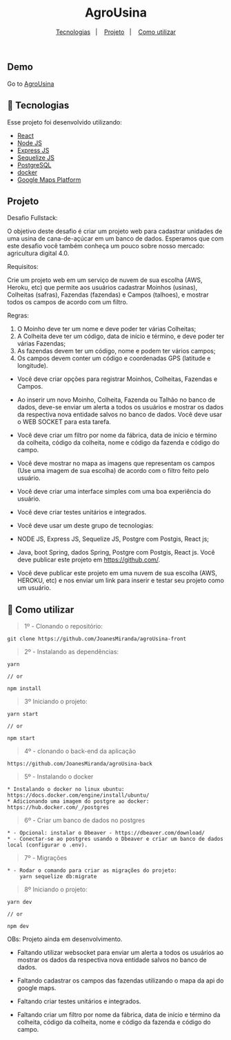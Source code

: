 <h1 align="center">
    AgroUsina
</h1>

<p align="center">
  <a href="#bookmark-tecnologias">Tecnologias</a>&nbsp;&nbsp;&nbsp;|&nbsp;&nbsp;&nbsp;
  <a href="#projeto">Projeto</a>&nbsp;&nbsp;&nbsp;|&nbsp;&nbsp;&nbsp;
  <a href="#rocket-como-utilizar">Como utilizar</a>
</p>

<br>

## Demo

Go to <a href="https://agro-usina-front.herokuapp.com/">AgroUsina</a>


## :bookmark: Tecnologias

Esse projeto foi desenvolvido utilizando:

- [React](https://reactjs.org)
- [Node JS](https://nodejs.org/en/)
- [Express JS](https://expressjs.com/pt-br/)
- [Sequelize JS](https://sequelize.org/master/manual/getting-started.html)
- [PostgreSQL](https://www.postgresql.org/)
- [docker](https://hub.docker.com/_/postgres)
- [Google Maps Platform](https://cloud.google.com/maps-platform?hl=pt-br)

## Projeto

Desafio Fullstack:

O objetivo deste desafio é criar um projeto web para cadastrar unidades de uma usina de cana-de-açúcar em um banco de dados. Esperamos que com este desafio você também conheça um pouco sobre nosso mercado: agricultura digital 4.0.

Requisitos:

Crie um projeto web em um serviço de nuvem de sua escolha (AWS, Heroku, etc) que permite aos usuários cadastrar Moinhos (usinas), Colheitas (safras), Fazendas (fazendas) e Campos (talhoes), e mostrar todos os campos de acordo com um filtro.

Regras:

1. O Moinho deve ter um nome e deve poder ter várias Colheitas;
2. A Colheita deve ter um código, data de início e término, e deve poder ter várias Fazendas;
3. As fazendas devem ter um código, nome e podem ter vários campos;
4. Os campos devem conter um código e coordenadas GPS (latitude e longitude).
* Você deve criar opções para registrar Moinhos, Colheitas, Fazendas e Campos.

* Ao inserir um novo Moinho, Colheita, Fazenda ou Talhão no banco de dados, deve-se enviar um alerta a todos os usuários e mostrar os dados da respectiva nova entidade salvos no banco de dados. Você deve usar o WEB SOCKET para esta tarefa.

* Você deve criar um filtro por nome da fábrica, data de início e término da colheita, código da colheita, nome e código da fazenda e código do campo.

* Você deve mostrar no mapa as imagens que representam os campos (Use uma imagem de sua escolha) de acordo com o filtro feito pelo usuário.

* Você deve criar uma interface simples com uma boa experiência do usuário.

* Você deve criar testes unitários e integrados.

* Você deve usar um deste grupo de tecnologias:

* NODE JS, Express JS, Sequelize JS, Postgre com Postgis, React js;
* Java, boot Spring, dados Spring, Postgre com Postgis, React js.
Você deve publicar este projeto em https://github.com/.

* Você deve publicar este projeto em uma nuvem de sua escolha (AWS, HEROKU, etc) e nos enviar um link para inserir e testar seu projeto como um usuário.


## :rocket: Como utilizar

> 1º - Clonando o repositório:
```
git clone https://github.com/JoanesMiranda/agroUsina-front
```

> 2º - Instalando as dependências:
```
yarn

// or

npm install
```

>3º Iniciando o projeto:

```
yarn start

// or

npm start
```

> 4º - clonando o back-end da aplicação
```
https://github.com/JoanesMiranda/agroUsina-back

```

> 5º - Instalando o docker 
```
* Instalando o docker no linux ubuntu: https://docs.docker.com/engine/install/ubuntu/
* Adicionando uma imagem do postgre ao docker: https://hub.docker.com/_/postgres
```
> 6º - Criar um banco de dados no postgres
```
* - Opcional: instalar o Dbeaver - https://dbeaver.com/download/
* - Conectar-se ao postgres usando o Dbeaver e criar um banco de dados local (configurar o .env).
```
> 7º - Migrações
```
* - Rodar o comando para criar as migrações do projeto:
    yarn sequelize db:migrate
```

> 8º Iniciando o projeto:

```
yarn dev

// or

npm dev
```

OBs: Projeto ainda em desenvolvimento.

* Faltando utilizar websocket para enviar um alerta a todos os usuários ao mostrar os dados da respectiva nova entidade salvos no banco de dados.

* Faltando cadastrar os campos das fazendas utilizando o mapa da api do google maps.

* Faltando criar testes unitários e integrados.

* Faltando criar um filtro por nome da fábrica, data de início e término da colheita, código da colheita, nome e código da fazenda e código do campo.
